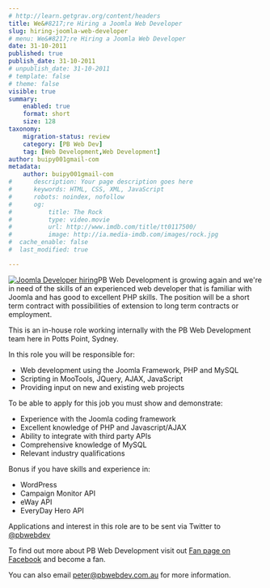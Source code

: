 ```yaml
---
# http://learn.getgrav.org/content/headers
title: We&#8217;re Hiring a Joomla Web Developer
slug: hiring-joomla-web-developer
# menu: We&#8217;re Hiring a Joomla Web Developer
date: 31-10-2011
published: true
publish_date: 31-10-2011
# unpublish_date: 31-10-2011
# template: false
# theme: false
visible: true
summary:
    enabled: true
    format: short
    size: 128
taxonomy:
    migration-status: review
    category: [PB Web Dev]
    tag: [Web Development,Web Development]
author: buipy001gmail-com
metadata:
    author: buipy001gmail-com
#      description: Your page description goes here
#      keywords: HTML, CSS, XML, JavaScript
#      robots: noindex, nofollow
#      og:
#          title: The Rock
#          type: video.movie
#          url: http://www.imdb.com/title/tt0117500/
#          image: http://ia.media-imdb.com/images/rock.jpg
#  cache_enable: false
#  last_modified: true

---
```


[![](wp-content/uploads/2011/10/kidsuperman.jpg "Joomla Developer hiring")](wp-content/uploads/2011/10/kidsuperman.jpg)PB Web Development is growing again and we're in need of the skills of an experienced web developer that is familiar with Joomla and has good to excellent PHP skills. The position will be a short term contract with possibilities of extension to long term contracts or employment.

This is an in-house role working internally with the PB Web Development team here in Potts Point, Sydney.

In this role you will be responsible for:

- Web development using the Joomla Framework, PHP and MySQL
- Scripting in MooTools, JQuery, AJAX, JavaScript
- Providing input on new and existing web projects

To be able to apply for this job you must show and demonstrate:

- Experience with the Joomla coding framework
- Excellent knowledge of PHP and Javascript/AJAX
- Ability to integrate with third party APIs
- Comprehensive knowledge of MySQL
- Relevant industry qualifications

Bonus if you have skills and experience in:

- WordPress
- Campaign Monitor API
- eWay API
- EveryDay Hero API

Applications and interest in this role are to be sent via Twitter to [@pbwebdev](http://twitter.com/pbwebdev "PB Web Development on Twitter")

To find out more about PB Web Development visit out [Fan page on Facebook](http://www.facebook.com/pbwebdev "PB Web Development Facebook page") and become a fan.

 

You can also email peter@pbwebdev.com.au for more information.